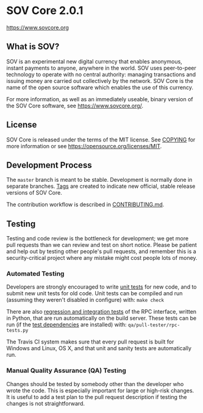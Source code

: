 SOV Core 2.0.1
===============================


https://www.sovcore.org

What is SOV?
----------------

SOV is an experimental new digital currency that enables anonymous, instant
payments to anyone, anywhere in the world. SOV uses peer-to-peer technology
to operate with no central authority: managing transactions and issuing money
are carried out collectively by the network. SOV Core is the name of the open
source software which enables the use of this currency.

For more information, as well as an immediately useable, binary version of
the SOV Core software, see https://www.sovcore.org/.


License
-------

SOV Core is released under the terms of the MIT license. See [COPYING](COPYING) for more
information or see https://opensource.org/licenses/MIT.

Development Process
-------------------

The `master` branch is meant to be stable. Development is normally done in separate branches.
[Tags](https://github.com/SovCoinX/SovCoin/tags) are created to indicate new official,
stable release versions of SOV Core.

The contribution workflow is described in [CONTRIBUTING.md](CONTRIBUTING.md).

Testing
-------

Testing and code review is the bottleneck for development; we get more pull
requests than we can review and test on short notice. Please be patient and help out by testing
other people's pull requests, and remember this is a security-critical project where any mistake might cost people
lots of money.

### Automated Testing

Developers are strongly encouraged to write [unit tests](/doc/unit-tests.md) for new code, and to
submit new unit tests for old code. Unit tests can be compiled and run
(assuming they weren't disabled in configure) with: `make check`

There are also [regression and integration tests](/qa) of the RPC interface, written
in Python, that are run automatically on the build server.
These tests can be run (if the [test dependencies](/qa) are installed) with: `qa/pull-tester/rpc-tests.py`

The Travis CI system makes sure that every pull request is built for Windows
and Linux, OS X, and that unit and sanity tests are automatically run.

### Manual Quality Assurance (QA) Testing

Changes should be tested by somebody other than the developer who wrote the
code. This is especially important for large or high-risk changes. It is useful
to add a test plan to the pull request description if testing the changes is
not straightforward.
